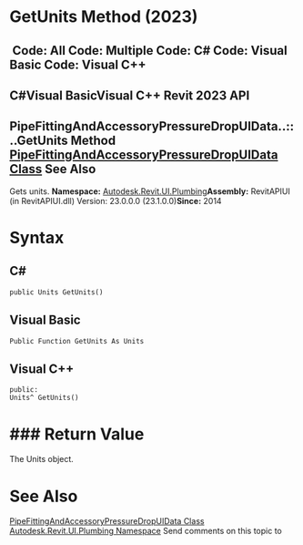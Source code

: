 # GetUnits Method (2023)

﻿
 Code: All Code: Multiple Code: C# Code: Visual Basic Code: Visual C++   
---  
C#Visual BasicVisual C++
Revit 2023 API  
---  
PipeFittingAndAccessoryPressureDropUIData..::..GetUnits Method   
[PipeFittingAndAccessoryPressureDropUIData Class](6dcc2335-c5a0-2122-82ed-566efa781f41.md "PipeFittingAndAccessoryPressureDropUIData Class") See Also  
---  
Gets units. 
**Namespace:** [Autodesk.Revit.UI.Plumbing](a4cc3644-f568-6568-9c2f-dcdb6eafdf6b.md "Autodesk.Revit.UI.Plumbing Namespace")**Assembly:** RevitAPIUI (in RevitAPIUI.dll) Version: 23.0.0.0 (23.1.0.0)**Since:** 2014 
# Syntax
C#  
---  
```text
public Units GetUnits()
```
  
Visual Basic  
---  
```text
Public Function GetUnits As Units
```
  
Visual C++  
---  
```text
public:
Units^ GetUnits()
```
  
# ### Return Value
The Units object. 
# See Also
[PipeFittingAndAccessoryPressureDropUIData Class](6dcc2335-c5a0-2122-82ed-566efa781f41.md "PipeFittingAndAccessoryPressureDropUIData Class")
[Autodesk.Revit.UI.Plumbing Namespace](a4cc3644-f568-6568-9c2f-dcdb6eafdf6b.md "Autodesk.Revit.UI.Plumbing Namespace")
Send comments on this topic to 